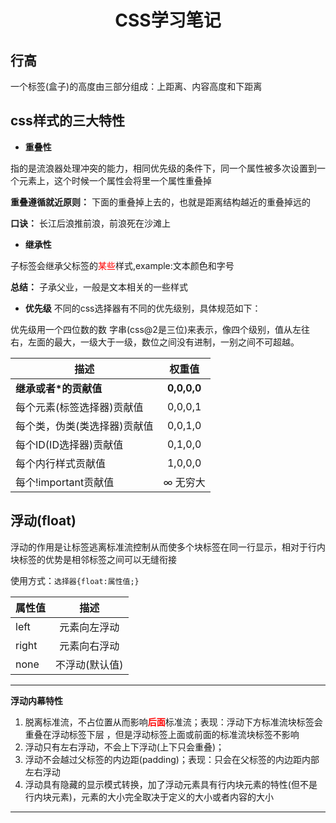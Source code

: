 #   <center>CSS学习笔记</center>
##  行高
一个标签(盒子)的高度由三部分组成：上距离、内容高度和下距离
##  css样式的三大特性
-   **重叠性**

指的是流浪器处理冲突的能力，相同优先级的条件下，同一个属性被多次设置到一个元素上，这个时候一个属性会将里一个属性重叠掉

**重叠遵循就近原则：** 下面的重叠掉上去的，也就是距离结构越近的重叠掉远的

**口诀：** 长江后浪推前浪，前浪死在沙滩上
-   **继承性**

子标签会继承父标签的<font style = "color:red">某些</font>样式,example:文本颜色和字号

**总结：** 子承父业，一般是文本相关的一些样式
-   **优先级**
不同的css选择器有不同的优先级别，具体规范如下：

优先级用一个四位数的数 字串(css@2是三位)来表示，像四个级别，值从左往右，左面的最大，一级大于一级，数位之间没有进制，一别之间不可超越。

| 描述 | 权重值 |
| ---------------- |:---------:|
|**继承或者*的贡献值**|**0,0,0,0**|
|每个元素(标签选择器)贡献值|0,0,0,1|
|每个类，伪类(类选择器)贡献值|0,0,1,0|
|每个ID(ID选择器)贡献值|0,1,0,0|
|每个内行样式贡献值|1,0,0,0|
|每个!important贡献值|∞ 无穷大|

##  浮动(float)
浮动的作用是让标签逃离标准流控制从而使多个块标签在同一行显示，相对于行内块标签的优势是相邻标签之间可以无缝衔接

使用方式：`选择器{float:属性值;}`

| 属性值 | 描述 |
| ------------- |:-------------:|
| left | 元素向左浮动 |
| right | 元素向右浮动 |
| none | 不浮动(默认值) |
***
**浮动内幕特性**

1.  脱离标准流，不占位置从而影响<font style = "color:red;font-weight:bold">后面</font>标准流；表现：浮动下方标准流块标签会重叠在浮动标签下层
    ，但是浮动标签上面或前面的标准流块标签不影响
2.  浮动只有左右浮动，不会上下浮动(上下只会重叠)；
3.  浮动不会越过父标签的内边距(padding)；表现：只会在父标签的内边距内部左右浮动
4.  浮动具有隐藏的显示模式转换，加了浮动元素具有行内块元素的特性(但不是行内块元素)，元素的大小完全取决于定义的大小或者内容的大小
***

